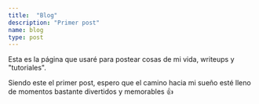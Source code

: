 ```yaml
---
title:  "Blog"
description: "Primer post"
name: blog
type: post
---
```


Esta es la página que usaré para postear cosas de mi vida, writeups y "tutoriales".

Siendo este el primer post, espero que el camino hacia mi sueño esté lleno de momentos bastante divertidos y memorables &#x1F44D;

